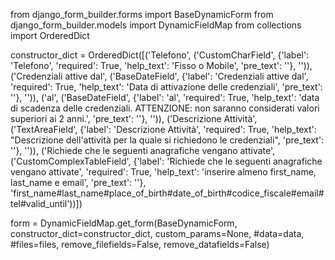 from django_form_builder.forms import BaseDynamicForm
from django_form_builder.models import DynamicFieldMap
from collections import OrderedDict


constructor_dict = OrderedDict([('Telefono',
              ('CustomCharField',
               {'label': 'Telefono',
                'required': True,
                'help_text': 'Fisso o Mobile',
                'pre_text': ''},
               '')),
             ('Credenziali attive dal',
              ('BaseDateField',
               {'label': 'Credenziali attive dal',
                'required': True,
                'help_text': 'Data di attivazione delle credenziali',
                'pre_text': ''},
               '')),
             ('al',
              ('BaseDateField',
               {'label': 'al',
                'required': True,
                'help_text': 'data di scadenza delle credenziali. ATTENZIONE: non saranno considerati valori superiori ai 2 anni.',
                'pre_text': ''},
               '')),
             ('Descrizione Attività',
              ('TextAreaField',
               {'label': 'Descrizione Attività',
                'required': True,
                'help_text': "Descrizione dell'attività per la quale si richiedono le credenziali",
                'pre_text': ''},
               '')),
             ('Richiede che le seguenti anagrafiche vengano attivate',
              ('CustomComplexTableField',
               {'label': 'Richiede che le seguenti anagrafiche vengano attivate',
                'required': True,
                'help_text': 'inserire almeno first_name, last_name e email',
                'pre_text': ''},
               'first_name#last_name#place_of_birth#date_of_birth#codice_fiscale#email#tel#valid_until'))])

form = DynamicFieldMap.get_form(BaseDynamicForm,
                                constructor_dict=constructor_dict,
                                custom_params=None,
                                #data=data,
                                #files=files,
                                remove_filefields=False,
                                remove_datafields=False)

